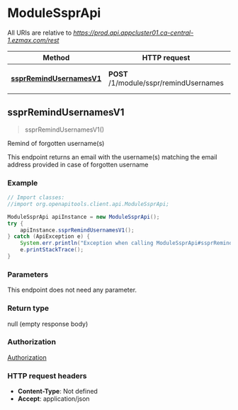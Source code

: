 # ModuleSsprApi

All URIs are relative to *https://prod.api.appcluster01.ca-central-1.ezmax.com/rest*

Method | HTTP request | Description
------------- | ------------- | -------------
[**ssprRemindUsernamesV1**](ModuleSsprApi.md#ssprRemindUsernamesV1) | **POST** /1/module/sspr/remindUsernames | Remind of forgotten username(s)



## ssprRemindUsernamesV1

> ssprRemindUsernamesV1()

Remind of forgotten username(s)

This endpoint returns an email with the username(s) matching the email address provided in case of forgotten username

### Example

```java
// Import classes:
//import org.openapitools.client.api.ModuleSsprApi;

ModuleSsprApi apiInstance = new ModuleSsprApi();
try {
    apiInstance.ssprRemindUsernamesV1();
} catch (ApiException e) {
    System.err.println("Exception when calling ModuleSsprApi#ssprRemindUsernamesV1");
    e.printStackTrace();
}
```

### Parameters

This endpoint does not need any parameter.

### Return type

null (empty response body)

### Authorization

[Authorization](../README.md#Authorization)

### HTTP request headers

- **Content-Type**: Not defined
- **Accept**: application/json

